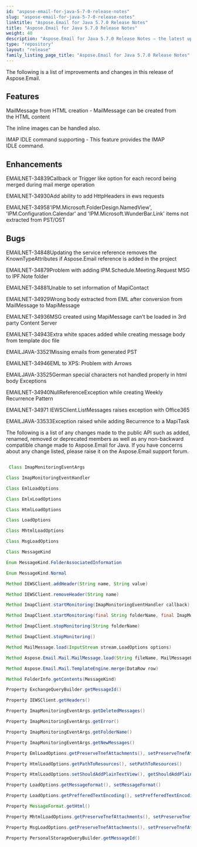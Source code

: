 ```yaml
---
id: "aspose-email-for-java-5-7-0-release-notes"
slug: "aspose-email-for-java-5-7-0-release-notes"
linktitle: "Aspose.Email for Java 5.7.0 Release Notes"
title: "Aspose.Email for Java 5.7.0 Release Notes"
weight: 40
description: "Aspose.Email for Java 5.7.0 Release Notes – the latest updates and fixes."
type: "repository"
layout: "release"
family_listing_page_title: "Aspose.Email for Java 5.7.0 Release Notes"
---
```


The following is a list of improvements and changes in this release of Aspose.Email.
## **Features**
MailMessage from HTML creation - MailMessage can be created from the HTML content

The inline images can be handled also.

IMAP IDLE command supporting - This feature provides the IMAP IDLE command.

## **Enhancements**
EMAILNET-34839Callback or Trigger like option for each record being merged during mail merge operation

EMAILNET-34930Add ability to add HttpHeaders in ews requests

EMAILNET-34958'IPM.Microsoft.FolderDesign.NamedView', 'IPM.Configuration.Calendar' and 'IPM.Microsoft.WunderBar.Link' items not extracted from PST/OST
## **Bugs**
EMAILNET-34848Updating the service reference removes the KnownTypeAttributes if Aspose.Email reference is added in the project

EMAILNET-34879Problem with adding IPM.Schedule.Meeting.Request MSG to IPF.Note folder

EMAILNET-34881Unable to set information of MapiContact

EMAILNET-34929Wrong body extracted from EML after conversion from MailMessage to MapiMessage

EMAILNET-34936MSG created using MapiMessage can't be loaded in 3rd party Content Server

EMAILNET-34943Extra white spaces added while creating message body from template doc file

EMAILJAVA-33521Missing emails from generated PST

EMAILNET-34946EML to XPS: Problem with Arrows

EMAILJAVA-33525German special characters not handled properly in html body Exceptions

EMAILNET-34940NullReferenceException while creating Weekly Recurrence Pattern

EMAILNET-34971 IEWSClient.ListMessages raises exception with Office365

EMAILJAVA-33533Exception raised while adding Recurrence to a MapiTask

The following is a list of any changes made to the public API such as added, renamed, removed or deprecated members as well as any non-backward compatible change made to Aspose.Email for Java. If you have concerns about any change listed, please raise it on the Aspose.Email support forum.

``` java

 Class ImapMonitoringEventArgs

Class ImapMonitoringEventHandler

Class EmlLoadOptions

Class EmlxLoadOptions

Class HtmlLoadOptions

Class LoadOptions

Class MhtmlLoadOptions

Class MsgLoadOptions

Class MessageKind

Enum MessageKind.FolderAssociatedInformation

Enum MessageKind.Normal

Method IEWSClient.addHeader(String name, String value)

Method IEWSClient.removeHeader(String name)

Method ImapClient.startMonitoring(ImapMonitoringEventHandler callback)

Method ImapClient.startMonitoring(final String folderName, final ImapMonitoringEventHandler callback)

Method ImapClient.stopMonitoring(String folderName)

Method ImapClient.stopMonitoring()

Method MailMessage.load(InputStream stream,LoadOptions options)

Method Aspose.Email.Mail.MailMessage.load(String fileName, MailMessageLoadOptions options)

Method Aspose.Email.Mail.TemplateEngine.merge(DataRow row)

Method FolderInfo.getContents(MessageKind)

Property ExchangeQueryBuilder.getMessageId()

Property IEWSClient.getHeaders()

Property ImapMonitoringEventArgs.getDeletedMessages()

Property ImapMonitoringEventArgs.getError()

Property ImapMonitoringEventArgs.getFolderName()

Property ImapMonitoringEventArgs.getNewMessages()

Property EmlLoadOptions.getPreserveTnefAttachments(), setPreserveTnefAttachments()

Property HtmlLoadOptions.getPathToResources(), setPathToResources()

Property HtmlLoadOptions.setShouldAddPlainTextView(), getShouldAddPlainTextView()

Property LoadOptions.getMessageFormat(), setMessageFormat()

Property LoadOptions.getPrefferedTextEncoding(), setPrefferedTextEncoding()

Property MessageFormat.getHtml()

Property MhtmlLoadOptions.getPreserveTnefAttachments(), setPreserveTnefAttachments()

Property MsgLoadOptions.getPreserveTnefAttachments(), setPreserveTnefAttachments()

Property PersonalStorageQueryBuilder.getMessageId()

```
